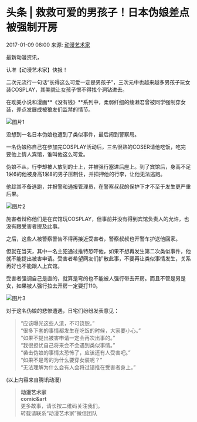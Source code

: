 # 头条 | 救救可爱的男孩子！日本伪娘差点被强制开房

2017-01-09 08:00 来源: [动漫艺术家](https://www.sohu.com/?spm=smpc.content-abroad.content.1.1732246632865Jgo8C3i)

最新动漫资讯，

认准【动漫艺术家】快报！

二次元流行一句话“长得这么可爱一定是男孩子”，三次元中也越来越多男孩子玩女装COSPLAY，其美貌让女孩子恨不得找个洞钻进去。

在耽美小说和漫画**《没有钱》**系列中，柔弱纤细的绫濑君曾被同学强制穿女装，差点发展成被狼友们监禁的情节。

![图片1](http://img.mp.itc.cn/upload/20170109/71c4d7300e884fcdba2d6f629f201634_th.jpeg)

没想到一名日本伪娘也遭到了类似事件，最后闹到警察局。

一名伪娘称自己在参加完COSPLAY活动后，三名很熟的COSER请他吃饭，吃完要他上情人宾馆，谁叫他这么可爱。

伪娘不从，行李却被人放到的士上，并被强行塞进后座上。到了宾馆后，身高不足1米6的他被身高1米8的男子压制住，并扣押他的行李，让他无法逃跑。

他趁其不备逃跑，并报警和通报管理员，在警察叔叔的保护下才不至于发生更严重后果。

![图片2](http://img.mp.itc.cn/upload/20170109/9101ec2091124617b914501cdd7138ac_th.jpeg)

施害者辩称他们是在宾馆玩COSPLAY，但事前并没有得到宾馆负责人的允许，也没有跟受害者提及此事。

之后，这些人被警察警告不得再接近受害者，警察叔叔也开警车护送他回家。

但就在当天，其中一名主犯通过推特恐吓他，如果不想再发生第二次类似事件，他就不能提出被害申请。受害者希望网友们扩散此事，不要再让类似事情发生，关系再好也不能跟人上宾馆。

受害者强调自己是直的，就算是弯的也不能被人强行带去开房。而且不管是男是女，如果被人强行拉去开房一定要打110。

![图片3](http://img.mp.itc.cn/upload/20170109/185dcc616f99469b903501e8e1544458_th.jpeg)

对于这名伪娘的悲惨遭遇，日宅们纷纷发表意见：

> “应该曝光这些人渣，不可饶恕。”  
> “很多下套的事情都发生在吃饭的时候，大家要小心。”  
> “如果不提出被害申请一定会再次出事的。”  
> “我很担忧自己将来会不会遇到类似事情。”  
> “袭击伪娘的事情太恐怖了，应该还有人受害吧。”  
> “如果不是弯的为什么要穿女装呢？”  
> “无法理解为什么会有人会将过错推在受害者身上。”

(以上内容来自腾讯动漫）

> **动漫艺术家**  
> **comic&art**  
> 更多故事，请长按二维码关注我们。  
> 转载请联系“动漫艺术家”微信团队